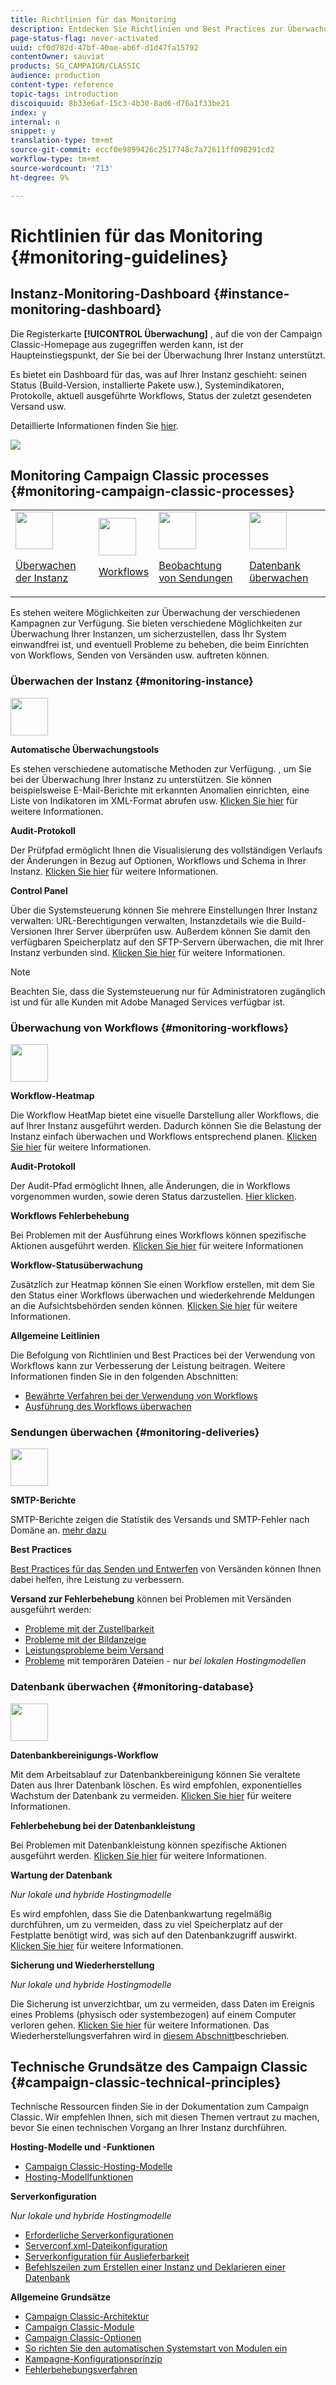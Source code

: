 ```yaml
---
title: Richtlinien für das Monitoring
description: Entdecken Sie Richtlinien und Best Practices zur Überwachung von Kampagnen und Prozessen.
page-status-flag: never-activated
uuid: cf0d782d-47bf-40ae-ab6f-d1d47fa15792
contentOwner: sauviat
products: SG_CAMPAIGN/CLASSIC
audience: production
content-type: reference
topic-tags: introduction
discoiquuid: 8b33e6af-15c3-4b30-8ad6-d76a1f33be21
index: y
internal: n
snippet: y
translation-type: tm+mt
source-git-commit: eccf0e9899426c2517748c7a72611ff098291cd2
workflow-type: tm+mt
source-wordcount: '713'
ht-degree: 9%

---
```



# Richtlinien für das Monitoring {#monitoring-guidelines}

## Instanz-Monitoring-Dashboard {#instance-monitoring-dashboard}

Die Registerkarte **[!UICONTROL Überwachung]** , auf die von der Campaign Classic-Homepage aus zugegriffen werden kann, ist der Haupteinstiegspunkt, der Sie bei der Überwachung Ihrer Instanz unterstützt.

Es bietet ein Dashboard für das, was auf Ihrer Instanz geschieht: seinen Status (Build-Version, installierte Pakete usw.), Systemindikatoren, Protokolle, aktuell ausgeführte Workflows, Status der zuletzt gesendeten Versand usw.

Detaillierte Informationen finden Sie [hier](../../production/using/monitoring-processes.md).

![](assets/monitoring_tab.png)

## Monitoring Campaign Classic processes {#monitoring-campaign-classic-processes}

<table>
<tr><td><img src="assets/do-not-localize/icon_system.svg" width="60px"><p><a href="#monitoring-instance">Überwachen der Instanz</a></p></td>
<td><img src="assets/do-not-localize/icon_workflows.svg" width="60px"><p><a href="#moniroting-workflows">Workflows</a></p></td>
<td><img src="assets/do-not-localize/icon_send.svg" width="60px"><p><a href="#monitoring-deliveries">Beobachtung von Sendungen</a></p></td>
<td><img src="assets/do-not-localize/icon_database.svg" width="60px"><p><a href="#monitoring-database">Datenbank überwachen</a></p></td></tr>
</table>

Es stehen weitere Möglichkeiten zur Überwachung der verschiedenen Kampagnen zur Verfügung. Sie bieten verschiedene Möglichkeiten zur Überwachung Ihrer Instanzen, um sicherzustellen, dass Ihr System einwandfrei ist, und eventuell Probleme zu beheben, die beim Einrichten von Workflows, Senden von Versänden usw. auftreten können.

### Überwachen der Instanz {#monitoring-instance}

<img src="assets/do-not-localize/icon_system.svg" width="60px">

**Automatische Überwachungstools**

Es stehen verschiedene automatische Methoden zur Verfügung. , um Sie bei der Überwachung Ihrer Instanz zu unterstützen. Sie können beispielsweise E-Mail-Berichte mit erkannten Anomalien einrichten, eine Liste von Indikatoren im XML-Format abrufen usw. [Klicken Sie hier](../../production/using/monitoring-processes.md#automatic-monitoring) für weitere Informationen.

**Audit-Protokoll**

Der Prüfpfad ermöglicht Ihnen die Visualisierung des vollständigen Verlaufs der Änderungen in Bezug auf Optionen, Workflows und Schema in Ihrer Instanz. [Klicken Sie hier](../../production/using/audit-trail.md) für weitere Informationen.

**Control Panel**

Über die Systemsteuerung können Sie mehrere Einstellungen Ihrer Instanz verwalten: URL-Berechtigungen verwalten, Instanzdetails wie die Build-Versionen Ihrer Server überprüfen usw. Außerdem können Sie damit den verfügbaren Speicherplatz auf den SFTP-Servern überwachen, die mit Ihrer Instanz verbunden sind. [Klicken Sie hier](https://docs.adobe.com/content/help/de-DE/control-panel/using/control-panel-home.html) für weitere Informationen.

>[!NOTE]
>
>Beachten Sie, dass die Systemsteuerung nur für Administratoren zugänglich ist und für alle Kunden mit Adobe Managed Services verfügbar ist.

### Überwachung von Workflows {#monitoring-workflows}

<img src="assets/do-not-localize/icon_workflows.svg" width="60px">

**Workflow-Heatmap**

Die Workflow HeatMap bietet eine visuelle Darstellung aller Workflows, die auf Ihrer Instanz ausgeführt werden. Dadurch können Sie die Belastung der Instanz einfach überwachen und Workflows entsprechend planen. [Klicken Sie hier](../../workflow/using/heatmap.md) für weitere Informationen.

**Audit-Protokoll**

Der Audit-Pfad ermöglicht Ihnen, alle Änderungen, die in Workflows vorgenommen wurden, sowie deren Status darzustellen. [Hier klicken](../../production/using/audit-trail.md).

**Workflows Fehlerbehebung**

Bei Problemen mit der Ausführung eines Workflows können spezifische Aktionen ausgeführt werden. [Klicken Sie hier](../../production/using/workflow-execution.md) für weitere Informationen

**Workflow-Statusüberwachung**

Zusätzlich zur Heatmap können Sie einen Workflow erstellen, mit dem Sie den Status einer Workflows überwachen und wiederkehrende Meldungen an die Aufsichtsbehörden senden können. [Klicken Sie hier](../../workflow/using/supervising-workflows.md) für weitere Informationen.

**Allgemeine Leitlinien**

Die Befolgung von Richtlinien und Best Practices bei der Verwendung von Workflows kann zur Verbesserung der Leistung beitragen. Weitere Informationen finden Sie in den folgenden Abschnitten:
* [Bewährte Verfahren bei der Verwendung von Workflows](../../workflow/using/workflow-best-practices.md)
* [Ausführung des Workflows überwachen](../../workflow/using/monitoring-workflow-execution.md)

### Sendungen überwachen {#monitoring-deliveries}

<img src="assets/do-not-localize/icon_send.svg" width="60px">

**SMTP-Berichte**

SMTP-Berichte zeigen die Statistik des Versands und SMTP-Fehler nach Domäne an. [mehr dazu](../../production/using/monitoring-processes.md)

**Best Practices**

[Best Practices für das Senden und Entwerfen](../../delivery/using/delivery-best-practices.md) von Versänden können Ihnen dabei helfen, ihre Leistung zu verbessern.

**Versand zur Fehlerbehebung** können bei Problemen mit Versänden ausgeführt werden:
* [Probleme mit der Zustellbarkeit](../../production/using/performance-and-throughput-issues.md#deliverability_issues)
* [Probleme mit der Bildanzeige](../../production/using/image-display-issues.md)
* [Leistungsprobleme beim Versand](../../delivery/using/monitoring-a-delivery.md#performance_issues)
* [Probleme](../../production/using/temporary-files.md) mit temporären Dateien - nur *bei lokalen Hostingmodellen*

### Datenbank überwachen {#monitoring-database}

<img src="assets/do-not-localize/icon_database.svg" width="60px">

**Datenbankbereinigungs-Workflow**

Mit dem Arbeitsablauf zur Datenbankbereinigung können Sie veraltete Daten aus Ihrer Datenbank löschen. Es wird empfohlen, exponentielles Wachstum der Datenbank zu vermeiden. [Klicken Sie hier](../../production/using/database-cleanup-workflow.md) für weitere Informationen.

**Fehlerbehebung bei der Datenbankleistung**

Bei Problemen mit Datenbankleistung können spezifische Aktionen ausgeführt werden. [Klicken Sie hier](../../production/using/database-performances.md) für weitere Informationen.

**Wartung der Datenbank**

*Nur lokale und hybride Hostingmodelle*

Es wird empfohlen, dass Sie die Datenbankwartung regelmäßig durchführen, um zu vermeiden, dass zu viel Speicherplatz auf der Festplatte benötigt wird, was sich auf den Datenbankzugriff auswirkt. [Klicken Sie hier](../../production/using/recommendations.md) für weitere Informationen.

**Sicherung und Wiederherstellung**

*Nur lokale und hybride Hostingmodelle*

Die Sicherung ist unverzichtbar, um zu vermeiden, dass Daten im Ereignis eines Problems (physisch oder systembezogen) auf einem Computer verloren gehen. [Klicken Sie hier](../../production/using/backup.md) für weitere Informationen. Das Wiederherstellungsverfahren wird in [diesem Abschnitt](../../production/using/restoration.md)beschrieben.

## Technische Grundsätze des Campaign Classic {#campaign-classic-technical-principles}

Technische Ressourcen finden Sie in der Dokumentation zum Campaign Classic. Wir empfehlen Ihnen, sich mit diesen Themen vertraut zu machen, bevor Sie einen technischen Vorgang an Ihrer Instanz durchführen.

**Hosting-Modelle und -Funktionen**

* [Campaign Classic-Hosting-Modelle](../../installation/using/hosting-models.md)
* [Hosting-Modellfunktionen](https://helpx.adobe.com/de/campaign/kb/acc-on-prem-vs-hosted.html)

**Serverkonfiguration**

*Nur lokale und hybride Hostingmodelle*

* [Erforderliche Serverkonfigurationen](../../installation/using/campaign-server-configuration.md)
* [Serverconf.xml-Dateikonfiguration](../../installation/using/the-server-configuration-file.md)
* [Serverkonfiguration für Auslieferbarkeit](../../installation/using/email-deliverability.md)
* [Befehlszeilen zum Erstellen einer Instanz und Deklarieren einer Datenbank](../../installation/using/command-lines.md)

**Allgemeine Grundsätze**

* [Campaign Classic-Architektur](../../production/using/general-architecture.md)
* [Campaign Classic-Module](../../production/using/operating-principle.md)
* [Campaign Classic-Optionen](../../installation/using/configuring-campaign-options.md)
* [So richten Sie den automatischen Systemstart von Modulen ein](../../production/using/administration.md)
* [Kampagne-Konfigurationsprinzip](../../production/using/configuration-principle.md)
* [Fehlerbehebungsverfahren](../../production/using/performance-and-throughput-issues.md)
